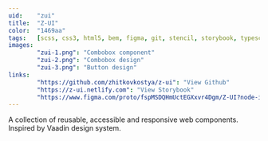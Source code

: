 ```yaml
---
uid:    "zui"
title:  "Z-UI"
color:  "1469aa"
tags:   [scss, css3, html5, bem, figma, git, stencil, storybook, typescript]
images:
        "zui-1.png": "Combobox component"
        "zui-2.png": "Combobox design"
        "zui-3.png": "Button design"
links:
        "https://github.com/zhitkovkostya/z-ui": "View Github"
        "https://z-ui.netlify.com": "View Storybook"
        "https://www.figma.com/proto/fspMSDQHmUctEGXxvr4Dgm/Z-UI?node-id=1%3A2&viewport=199%2C423%2C0.05426705256104469&scaling=scale-down": "View Figma"
---
```


A collection of reusable, accessible and responsive web components. Inspired by Vaadin design system.

